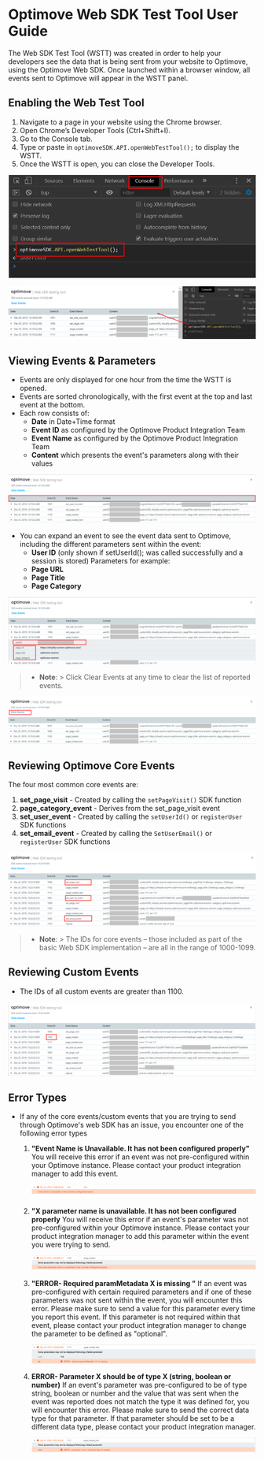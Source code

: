 # Optimove Web SDK Test Tool User Guide
The Web SDK Test Tool (WSTT) was created in order to help your developers see the data that is being sent from your website to Optimove, using the Optimove Web SDK. Once launched within a browser window, all events sent to Optimove will appear in the WSTT panel.

## Enabling the Web Test Tool
1. Navigate to a page in your website using the Chrome browser.
2. Open Chrome’s Developer Tools (Ctrl+Shift+I).
3. Go to the Console tab.
4. Type or paste in  `optimoveSDK.API.openWebTestTool();` to display the WSTT.
4. Once the WSTT is open, you can close the Developer Tools.
<p align="left"><img src="https://raw.githubusercontent.com/optimove-tech/Web-SDK-Integration-Guide/master/images/openWebTestTool-1.jpg?raw=true"></p>
<p align="left"><img src="https://github.com/optimove-tech/Web-SDK-Integration-Guide/blob/LeslyOpti-branch1/images/openWebTestToolNew-1.png?raw=true"></p>


## Viewing Events & Parameters
- Events are only displayed for one hour from the time the WSTT is opened.
- Events are sorted chronologically, with the first event at the top and last event at the bottom.
- Each row consists of: 
    - **Date** in Date+Time format
    - **Event ID** as configured by the Optimove Product Integration Team
    - **Event Name** as configured by the Optimove Product Integration Team
    - **Content** which presents the event's parameters along with their values
<p align="left"><img src="https://github.com/optimove-tech/Web-SDK-Integration-Guide/blob/LeslyOpti-branch1/images/openWebTestToolNew-2.png?raw=true"></p>

- You can expand an event to see the event data sent to Optimove, including the different parameters sent within the event:
    - **User ID** (only shown if setUserId(); was called successfully and a session is stored)
    Parameters for example:
   - **Page URL**
   - **Page Title**
   - **Page Category**
    

<p align="left"><img src="https://github.com/optimove-tech/Web-SDK-Integration-Guide/blob/LeslyOpti-branch1/images/openWebTestToolNew-4.png?raw=true"></p>

>- **Note**: 
		> Click Clear Events at any time to clear the list of reported events.
<p align="left"><img src="https://github.com/optimove-tech/Web-SDK-Integration-Guide/blob/LeslyOpti-branch1/images/openWebTestToolNew-3.png?raw=true"></p>

## Reviewing Optimove Core Events
The four most common core events are:
1. **set_page_visit** - Created by calling the `setPageVisit()` SDK function
2. **page_category_event** - Derives from the set_page_visit event
3. **set_user_event** - Created by calling  the `setUserId()` or `registerUser` SDK functions
4. **set_email_event** - Created by calling  the `SetUserEmail()` or `registerUser` SDK functions
<p align="left"><img src="https://github.com/optimove-tech/Web-SDK-Integration-Guide/blob/LeslyOpti-branch1/images/openWebTestToolNew-5.png?raw=true"></p>

>- **Note**: 
		> The IDs for core events – those included as part of the basic Web SDK implementation – are all in the range of 1000-1099.

## Reviewing Custom Events
- The IDs of all custom events are greater than 1100.
<p align="left"><img src="https://github.com/optimove-tech/Web-SDK-Integration-Guide/blob/LeslyOpti-branch1/images/openWebTestToolNew-6.png?raw=true"></p>


## Error Types
 - If any of the core events/custom events that you are trying to send through Optimove's web SDK has an issue, you encounter one of the following error types

	1. **"Event Name is Unavailable. It has not been configured properly"** 
			You will receive this error if an event was not pre-configured within your 			Optimove instance.  Please contact your product integration manager to add this event.
		<p align="left"><img src="https://github.com/optimove-tech/Web-SDK-Integration-Guide/blob/LeslyOpti-branch1/images/WebSDKToolError-1.png?raw=true"></p>
			
	2.   **"X parameter name is unavailable. It has not been configured properly**
		You will receive this error if an event's parameter was not pre-configured within your 			Optimove instance.  Please contact your product integration manager to add this parameter within the event you were trying to send.
		<p align="left"><img src="https://github.com/optimove-tech/Web-SDK-Integration-Guide/blob/LeslyOpti-branch1/images/WebSDKToolError-2.png?raw=true"></p>	
		
	3. **"ERROR- Required paramMetadata X is missing "**
		If an event was pre-configured with certain required parameters and if one of these parameters was not sent within the event, you will encounter this error.  Please make sure to send a value for this parameter every time you report this event.   If this parameter is not required within that event, please contact your product integration manager to change the parameter to be defined as "optional". 
		<p align="left"><img src="https://github.com/optimove-tech/Web-SDK-Integration-Guide/blob/LeslyOpti-branch1/images/WebSDKToolError-3.png?raw=true"></p>
		
	4. **ERROR- Parameter X should be of type X (string, boolean or number)**
		If an event's parameter was pre-configured to be of type string, boolean or number and the value that was sent when the event was reported does not match the type it was defined for, you will encounter this error. Please make sure to send the correct data type for that parameter.   If that parameter should be set to be a different data type, please contact your product integration manager.    		<p align="left"><img src="https://github.com/optimove-tech/Web-SDK-Integration-Guide/blob/LeslyOpti-branch1/images/WebSDKToolError-4.png?raw=true"></p>
